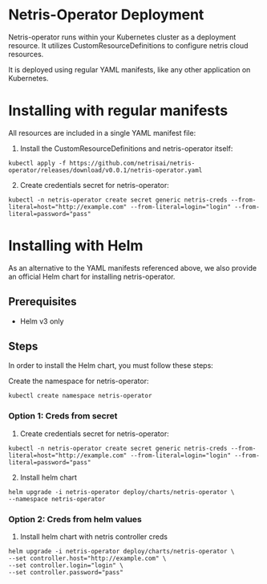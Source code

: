 # Netris-Operator Deployment

Netris-operator runs within your Kubernetes cluster as a deployment resource. It utilizes CustomResourceDefinitions to configure netris cloud resources.

It is deployed using regular YAML manifests, like any other application on Kubernetes.

# Installing with regular manifests 

All resources are included in a single YAML manifest file:

1) Install the CustomResourceDefinitions and netris-operator itself:

```
kubectl apply -f https://github.com/netrisai/netris-operator/releases/download/v0.0.1/netris-operator.yaml
```


2) Create credentials secret for netris-operator:

```
kubectl -n netris-operator create secret generic netris-creds --from-literal=host="http://example.com" --from-literal=login="login" --from-literal=password="pass"
```

# Installing with Helm

As an alternative to the YAML manifests referenced above, we also provide an official Helm chart for installing netris-operator.
## Prerequisites

- Helm v3 only

## Steps

In order to install the Helm chart, you must follow these steps:

Create the namespace for netris-operator:

```
kubectl create namespace netris-operator
```

### Option 1: Creds from secret

1) Create credentials secret for netris-operator:

```
kubectl -n netris-operator create secret generic netris-creds --from-literal=host="http://example.com" --from-literal=login="login" --from-literal=password="pass"
```

2) Install helm chart

```
helm upgrade -i netris-operator deploy/charts/netris-operator \
--namespace netris-operator
```

### Option 2: Creds from helm values

 1) Install helm chart with netris controller creds

```
helm upgrade -i netris-operator deploy/charts/netris-operator \
--set controller.host="http://example.com" \
--set controller.login="login" \
--set controller.password="pass"
```
